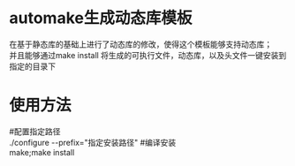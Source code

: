 # automake生成动态库模板
在基于静态库的基础上进行了动态库的修改，使得这个模板能够支持动态库；\
并且能够通过make install 将生成的可执行文件，动态库，以及头文件一键安装到指定的目录下

# 使用方法
#配置指定路径 \
./configure --prefix="指定安装路径"
#编译安装 \
make;make install

